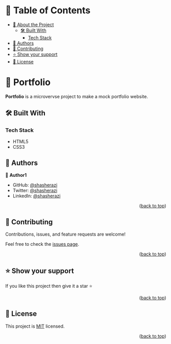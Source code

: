 <a name="readme-top"></a>

<!-- TABLE OF CONTENTS -->

# 📗 Table of Contents

- [📖 About the Project](#about-project)
  - [🛠 Built With](#built-with)
    - [Tech Stack](#tech-stack)
- [👥 Authors](#authors)
- [🤝 Contributing](#contributing)
- [⭐️ Show your support](#support)
- [📝 License](#license)

<!-- PROJECT DESCRIPTION -->

# 📖 Portfolio <a name="about-project"></a>

**Portfolio** is a microvervse project to make a mock portfolio website.

## 🛠 Built With <a name="built-with"></a>

### Tech Stack <a name="tech-stack"></a>

- HTML5
- CSS3

<!-- AUTHORS -->

## 👥 Authors <a name="authors"></a>

👤 **Author1**

- GitHub: [@shasherazi](https://github.com/shasherazi)
- Twitter: [@shasherazi](https://twitter.com/shasherazi)
- LinkedIn: [@shasherazi](https://linkedin.com/in/shasherazi)

<p align="right">(<a href="#readme-top">back to top</a>)</p>

<!-- CONTRIBUTING -->

## 🤝 Contributing <a name="contributing"></a>

Contributions, issues, and feature requests are welcome!

Feel free to check the [issues page](../../issues/).

<p align="right">(<a href="#readme-top">back to top</a>)</p>

<!-- SUPPORT -->

## ⭐️ Show your support <a name="support"></a>

If you like this project then give it a star ⭐️

<p align="right">(<a href="#readme-top">back to top</a>)</p>

<!-- LICENSE -->

## 📝 License <a name="license"></a>

This project is [MIT](./LICENSE) licensed.

<p align="right">(<a href="#readme-top">back to top</a>)</p>

